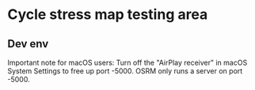# Cycle stress map testing area

## Dev env
Important note for macOS users: Turn off the "AirPlay receiver" in macOS System Settings to free up port -5000. OSRM only runs a server on port -5000.
